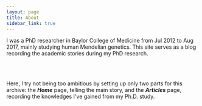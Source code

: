 ```yaml
---
layout: page
title: About
sidebar_link: true
---
```


<p class="message">
  
  I was a PhD researcher in Baylor College of Medicine from Jul 2012 to Aug 2017, mainly studying human Mendelian genetics. This site serves as a blog recording the academic stories during my PhD research.

  <br>
  <br>

  Here, I try not being too ambitious by setting up only two parts for this archive: the <b><i>Home</i></b> page, telling the main story, and the <b><i>Articles</i></b> page, recording the knowledges I've gained from my Ph.D. study.

  
</p>

